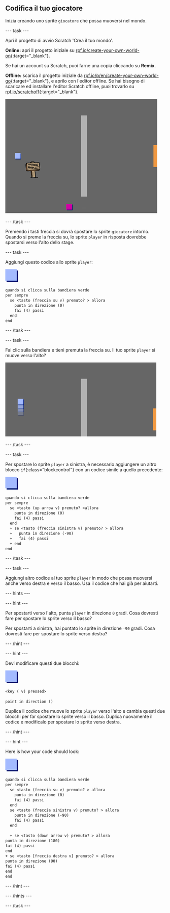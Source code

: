 ## Codifica il tuo giocatore

Inizia creando uno sprite `giocatore` che possa muoversi nel mondo.

\--- task \---

Apri il progetto di avvio Scratch 'Crea il tuo mondo'.

**Online:** apri il progetto iniziale su [rpf.io/create-your-own-world-on](http://rpf.io/create-your-own-world-on){:target="_blank"}.

Se hai un account su Scratch, puoi farne una copia cliccando su **Remix**.

**Offline:** scarica il progetto iniziale da [rpf.io/p/en/create-your-own-world-go](http://rpf.io/p/en/create-your-own-world-go){:target="_blank"}, e aprilo con l'editor offline. Se hai bisogno di scaricare ed installare l'editor Scratch offline, puoi trovarlo su [rpf.io/scratchoff](https://rpf.io/scratchoff){:target="_blank"}.

![screenshot](images/world-starter.png)

\--- /task \---

Premendo i tasti freccia si dovrà spostare lo sprite `giocatore` intorno. Quando si preme la freccia su, lo sprite `player` in risposta dovrebbe spostarsi verso l'alto dello stage.

\--- task \---

Aggiungi questo codice allo sprite `player`:

![player](images/player.png)

```blocks3
quando si clicca sulla bandiera verde
per sempre 
  se <tasto (freccia su v) premuto? > allora 
    punta in direzione (0)
    fai (4) passi
  end
end
```

\--- /task \---

\--- task \---

Fai clic sulla bandiera e tieni premuta la freccia su. Il tuo sprite `player` si muove verso l'alto?

![screenshot](images/world-up.png)

\--- /task \---

\--- task \---

Per spostare lo sprite `player` a sinistra, è necessario aggiungere un altro blocco `if`{:class="blockcontrol"} con un codice simile a quello precedente:

![player](images/player.png)

```blocks3
quando si clicca sulla bandiera verde
per sempre 
  se <tasto (up arrow v) premuto? >allora 
    punta in direzione (0)
    fai (4) passi
  end
  + se <tasto (freccia sinistra v) premuto? > allora 
  +   punta in direzione (-90)
  +   fai (4) passi
  + end
end
```

\--- /task \---

\--- task \---

Aggiungi altro codice al tuo sprite `player` in modo che possa muoversi anche verso destra e verso il basso. Usa il codice che hai già per aiutarti.

\--- hints \---

\--- hint \---

Per spostarti verso l'alto, punta `player` in direzione `0` gradi. Cosa dovresti fare per spostare lo sprite verso il basso?

Per spostarti a sinistra, hai puntato lo sprite in direzione `-90` gradi. Cosa dovresti fare per spostare lo sprite verso destra?

\--- /hint \---

\--- hint \---

Devi modificare questi due blocchi:

![player](images/player.png)

```blocks3
<key ( v) pressed>

point in direction ()
```

Duplica il codice che muove lo sprite `player` verso l'alto e cambia questi due blocchi per far spostare lo sprite verso il basso. Duplica nuovamente il codice e modificalo per spostare lo sprite verso destra.

\--- /hint \---

\--- hint \---

Here is how your code should look:

![player](images/player.png)

```blocks3
quando si clicca sulla bandiera verde
per sempre 
  se <tasto (freccia su v) premuto? > allora 
    punta in direzione (0)
    fai (4) passi
  end
  se <tasto (freccia sinistra v) premuto? > allora 
    punta in direzione (-90)
    fai (4) passi
  end

  + se <tasto (down arrow v) premuto? > allora 
punta in direzione (180)
fai (4) passi
end
+ se <tasto [freccia destra v] premuto? > allora 
punta in direzione (90)
fai (4) passi
end
end
```

\--- /hint \---

\--- /hints \---

\--- /task \---